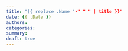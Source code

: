 ```yaml
---
title: "{{ replace .Name "-" " " | title }}"
date: {{ .Date }}
authors: 
categories:
summary:
draft: true
---
```


